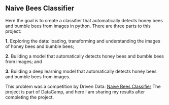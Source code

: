## Naive Bees Classifier

Here the goal is to create a classifier that automatically detects honey bees and bumble bees from images in python. There are three parts to this project:

**1.** Exploring the data: loading, transforming and understanding the images of honey bees and bumble bees;

**2.** Building a model that automatically detects honey bees and bumble bees from images; and

**3.** Building a deep learning model that automatically detects honey bees and bumble bees from images.

This problem was a competition by Driven Data: [Naive Bees Classifier](https://www.drivendata.org/competitions/8/)
The project is part of DataCamp, and here I am sharing my results after completing the project.
